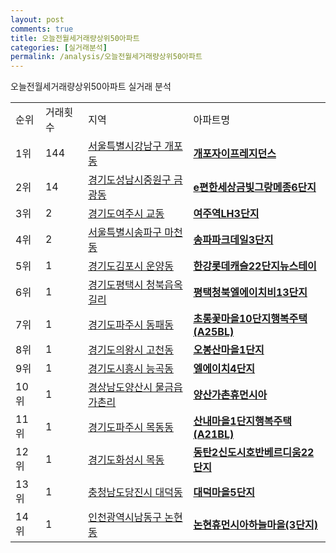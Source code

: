 ```yaml
---
layout: post
comments: true
title: 오늘전월세거래량상위50아파트
categories: [실거래분석]
permalink: /analysis/오늘전월세거래량상위50아파트
---
```


오늘전월세거래량상위50아파트 실거래 분석

<table>
  <tr>
    <td>순위</td>
    <td>거래횟수</td>
    <td>지역</td>
    <td>아파트명</td>
  </tr>

  <tr>
    <td>1위</td>
    <td>144</td>
    <td><a href="/apt/서울특별시강남구개포동">서울특별시강남구 개포동</a></td>
    <td colspan="4" style="font-weight: bold;"><a href="/apt/서울특별시강남구개포동개포자이프레지던스">개포자이프레지던스</a></td>
  </tr>

  <tr>
    <td>2위</td>
    <td>14</td>
    <td><a href="/apt/경기도성남시중원구금광동">경기도성남시중원구 금광동</a></td>
    <td colspan="4" style="font-weight: bold;"><a href="/apt/경기도성남시중원구금광동e편한세상금빛그랑메종6단지">e편한세상금빛그랑메종6단지</a></td>
  </tr>

  <tr>
    <td>3위</td>
    <td>2</td>
    <td><a href="/apt/경기도여주시교동">경기도여주시 교동</a></td>
    <td colspan="4" style="font-weight: bold;"><a href="/apt/경기도여주시교동여주역LH3단지">여주역LH3단지</a></td>
  </tr>

  <tr>
    <td>4위</td>
    <td>2</td>
    <td><a href="/apt/서울특별시송파구마천동">서울특별시송파구 마천동</a></td>
    <td colspan="4" style="font-weight: bold;"><a href="/apt/서울특별시송파구마천동송파파크데일3단지">송파파크데일3단지</a></td>
  </tr>

  <tr>
    <td>5위</td>
    <td>1</td>
    <td><a href="/apt/경기도김포시운양동">경기도김포시 운양동</a></td>
    <td colspan="4" style="font-weight: bold;"><a href="/apt/경기도김포시운양동한강롯데캐슬22단지뉴스테이">한강롯데캐슬22단지뉴스테이</a></td>
  </tr>

  <tr>
    <td>6위</td>
    <td>1</td>
    <td><a href="/apt/경기도평택시청북읍옥길리">경기도평택시 청북읍옥길리</a></td>
    <td colspan="4" style="font-weight: bold;"><a href="/apt/경기도평택시청북읍옥길리평택청북엘에이치비13단지">평택청북엘에이치비13단지</a></td>
  </tr>

  <tr>
    <td>7위</td>
    <td>1</td>
    <td><a href="/apt/경기도파주시동패동">경기도파주시 동패동</a></td>
    <td colspan="4" style="font-weight: bold;"><a href="/apt/경기도파주시동패동초롱꽃마을10단지행복주택(A25BL)">초롱꽃마을10단지행복주택(A25BL)</a></td>
  </tr>

  <tr>
    <td>8위</td>
    <td>1</td>
    <td><a href="/apt/경기도의왕시고천동">경기도의왕시 고천동</a></td>
    <td colspan="4" style="font-weight: bold;"><a href="/apt/경기도의왕시고천동오봉산마을1단지">오봉산마을1단지</a></td>
  </tr>

  <tr>
    <td>9위</td>
    <td>1</td>
    <td><a href="/apt/경기도시흥시능곡동">경기도시흥시 능곡동</a></td>
    <td colspan="4" style="font-weight: bold;"><a href="/apt/경기도시흥시능곡동엘에이치4단지">엘에이치4단지</a></td>
  </tr>

  <tr>
    <td>10위</td>
    <td>1</td>
    <td><a href="/apt/경상남도양산시물금읍가촌리">경상남도양산시 물금읍가촌리</a></td>
    <td colspan="4" style="font-weight: bold;"><a href="/apt/경상남도양산시물금읍가촌리양산가촌휴먼시아">양산가촌휴먼시아</a></td>
  </tr>

  <tr>
    <td>11위</td>
    <td>1</td>
    <td><a href="/apt/경기도파주시목동동">경기도파주시 목동동</a></td>
    <td colspan="4" style="font-weight: bold;"><a href="/apt/경기도파주시목동동산내마을1단지행복주택(A21BL)">산내마을1단지행복주택(A21BL)</a></td>
  </tr>

  <tr>
    <td>12위</td>
    <td>1</td>
    <td><a href="/apt/경기도화성시목동">경기도화성시 목동</a></td>
    <td colspan="4" style="font-weight: bold;"><a href="/apt/경기도화성시목동동탄2신도시호반베르디움22단지">동탄2신도시호반베르디움22단지</a></td>
  </tr>

  <tr>
    <td>13위</td>
    <td>1</td>
    <td><a href="/apt/충청남도당진시대덕동">충청남도당진시 대덕동</a></td>
    <td colspan="4" style="font-weight: bold;"><a href="/apt/충청남도당진시대덕동대덕마을5단지">대덕마을5단지</a></td>
  </tr>

  <tr>
    <td>14위</td>
    <td>1</td>
    <td><a href="/apt/인천광역시남동구논현동">인천광역시남동구 논현동</a></td>
    <td colspan="4" style="font-weight: bold;"><a href="/apt/인천광역시남동구논현동논현휴먼시아하늘마을(3단지)">논현휴먼시아하늘마을(3단지)</a></td>
  </tr>

</table>
